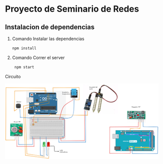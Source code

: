 # Proyecto de Seminario de Redes

## Instalacion de dependencias

1. Comando Instalar las dependencias

   ```bash
   npm install
   ```

2. Comando Correr el server

   ```bash
    npm start
   ```

Circuito 

![Circuito del proyecto](./public/assets/imagenes/image.png)
